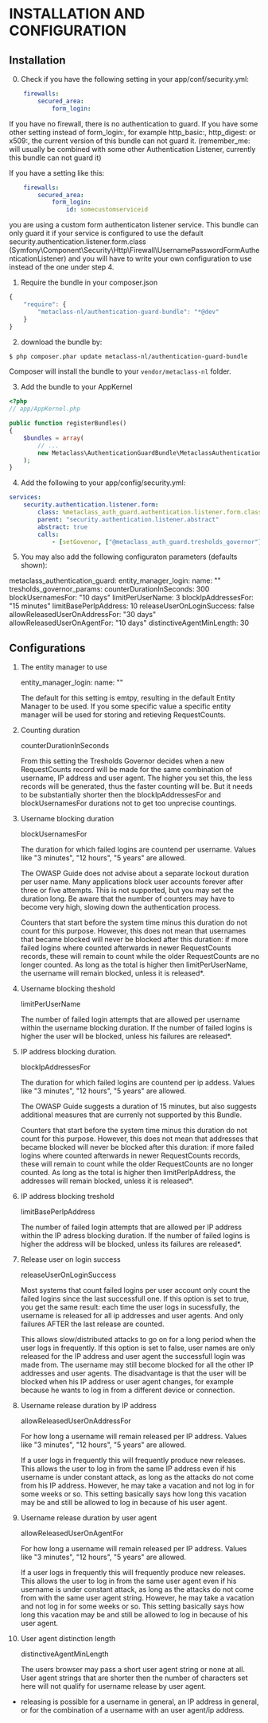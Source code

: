 INSTALLATION AND CONFIGURATION
==============================

Installation
------------

0. Check if you have the following setting in your app/conf/security.yml:
```yml
    firewalls:
        secured_area:
            form_login: 
```
If you have no firewall, there is no authentication to guard. If you have some other setting instead of form_login:,
for example http_basic:, http_digest: or x509:, the current version of this bundle can not guard it. (remember_me: 
will usually be combined with some other Authentication Listener, currently this bundle can not guard it)

If you have a setting like this:
```yml
    firewalls:
        secured_area:
            form_login:
            	id: somecustomserviceid 
```
you are using a custom form authenticaton listener service. This bundle can only guard it if your service is configured
to use the default security.authentication.listener.form.class 
(Symfony\Component\Security\Http\Firewall\UsernamePasswordFormAuthenticationListener)
and you will have to write your own configuration to use instead of the one under step 4.

1. Require the bundle in your composer.json
```js
{
    "require": {
        "metaclass-nl/authentication-guard-bundle": "*@dev"
    }
}
```
2. download the bundle by:

``` bash
$ php composer.phar update metaclass-nl/authentication-guard-bundle
```

Composer will install the bundle to your `vendor/metaclass-nl` folder.

3. Add the bundle to your AppKernel

``` php
<?php
// app/AppKernel.php

public function registerBundles()
{
    $bundles = array(
        // ...
        new Metaclass\AuthenticationGuardBundle\MetaclassAuthenticationGuardBundle.php(),
    );
}
```

4. Add the following to your app/config/security.yml:

```yml
services: 
    security.authentication.listener.form:
        class: %metaclass_auth_guard.authentication.listener.form.class%
        parent: "security.authentication.listener.abstract"
        abstract: true
        calls:
            - [setGovenor, ["@metaclass_auth_guard.tresholds_governor"] ] # REQUIRED
```
5. You may also add the following configuraton parameters (defaults shown):

metaclass_authentication_guard:
    entity_manager_login:
        name: ""
    tresholds_governor_params:
        counterDurationInSeconds:  300
        blockUsernamesFor: "10 days" 
        limitPerUserName: 3
        blockIpAddressesFor: "15 minutes"
        limitBasePerIpAddress: 10
        releaseUserOnLoginSuccess: false
        allowReleasedUserOnAddressFor: "30 days"
        allowReleasedUserOnAgentFor: "10 days"
        distinctiveAgentMinLength: 30
        
Configurations
--------------

1. The entity manager to use

    entity_manager_login:
        name: ""
        
	The default for this setting is emtpy, resulting in the default Entity Manager to be used. 
	If you some specific value a specific entity manager will be used for storing and retieving RequestCounts. 

2. Counting duration

	counterDurationInSeconds

	From this setting the Tresholds Governor decides when a new RequestCounts record will be made for the same combination of 
	username, IP address and user agent. The higher you set this, the less records will be generated, thus the faster counting will be. 
	But it needs to be substantially shorter then the blockIpAddressesFor and blockUsernamesFor durations not to get too unprecise countings.
	
3. Username blocking duration
 
	blockUsernamesFor
	
	The duration for which failed logins are countend per username. Values like "3 minutes", "12 hours", "5 years" are allowed.
	
	The OWASP Guide does not advise about a separate lockout duration per user name. 
	Many applications block user accounts forever after three or five attempts. 
	This is not supported, but you may set the duration long. Be aware that the number of counters may have to become
	very high, slowing down the authentication process.

	Counters that start before the system time minus this duration do not count for this purpose.
	However, this does not mean that usernames that became blocked will never be blocked after this duration: if more 
	failed logins where counted afterwards in newer RequestCounts records, these will remain to count while the older
	RequestCounts are no longer counted. As long as the total is higher then limitPerUserName, the username will
	remain blocked, unless it is released*.
	

4. Username blocking theshold

	limitPerUserName
	
	The number of failed login attempts that are allowed per username within the username blocking duration. 
	If the number of failed logins is higher the user will be blocked, unless his failures are released*.
	
5. IP address blocking duration.

	blockIpAddressesFor 
	
	The duration for which failed logins are countend per ip addess. Values like "3 minutes", "12 hours", "5 years" are allowed.
	
	The OWASP Guide suggests a duration of 15 minutes, but also suggests additional measures that are currenly not supported
	by this Bundle. 
	
	Counters that start before the system time minus this duration do not count for this purpose.
	However, this does not mean that addresses that became blocked will never be blocked after this duration: if more 
	failed logins where counted afterwards in newer RequestCounts records, these will remain to count while the older
	RequestCounts are no longer counted. As long as the total is higher then limitPerIpAddress, the addresses will
	remain blocked, unless it is released*.
	
6. IP address blocking treshold
	
	limitBasePerIpAddress
	
	The number of failed login attempts that are allowed per IP address within the IP adress blocking duration. 
	If the number of failed logins is higher the address will be blocked, unless its failures are released*.
	
7. Release user on login success

	releaseUserOnLoginSuccess
	
	Most systems that count failed logins per user account only count the failed logins since the last successfull one.
	If this option is set to true, you get the same result: each time the user logs in sucessfully, the
	username is released for all ip addresses and user agents. And only failures AFTER the last release are counted. 

	This allows slow/distributed attacks to go on for a long period when the user logs in frequently.
	If this option is set to false, user names are only released for the IP address and user agent the
	successfull login was made from. The username may still become blocked for all the other IP addresses 
	and user agents. The disadvantage is that the user will be blocked when his IP address or user agent changes,
	for example because he wants to log in from a different device or connection.

8. Username release duration by IP address

	allowReleasedUserOnAddressFor
	
	For how long a username will remain released per IP address. Values like "3 minutes", "12 hours", "5 years" are allowed.

	If a user logs in frequently this will frequently produce new releases. This allows the user to
	log in from the same IP address even if his username is under constant attack, as long as the attacks 
	do not come from his IP address. However, he may take a vacation and not log in for some weeks or so. 
	This setting basically says how long this vacation may be and still be allowed to
	log in because of his user agent.
	
9. Username release duration by user agent

	allowReleasedUserOnAgentFor

	For how long a username will remain released per IP address. Values like "3 minutes", "12 hours", "5 years" are allowed.

	If a user logs in frequently this will frequently produce new releases. This allows the user to
	log in from the same user agent even if his username is under constant attack, as long as the attacks 
	do not come from with the same user agent string. However, he may take a vacation and not log in for 
	some weeks or so. This setting basically says how long this vacation may be and still be allowed to
	log in because of his user agent.
	
10. User agent distinction length

	distinctiveAgentMinLength
	
	The users browser may pass a short user agent string or none at all.
	User agent strings that are shorter then the number of characters set here will not qualify for username release by user agent. 
	



* releasing is possible for a username in general, an IP address in general, or for the combination of a username with an user agent/ip address.

